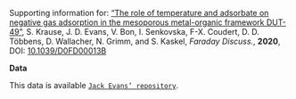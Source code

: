 Supporting information for: [“The role of temperature and adsorbate on negative gas adsorption in the mesoporous metal-organic framework DUT-49”](https://doi.org/10.1039/D0FD00013B), S. Krause, J. D. Evans, V. Bon, I. Senkovska, F-X. Coudert, D. D. Többens, D. Wallacher, N. Grimm, and S. Kaskel, _Faraday Discuss._, **2020**, DOI: [10.1039/D0FD00013B](https://doi.org/10.1039/D0FD00013B)


**Data**

This data is available  [`Jack Evans’ repository`](https://github.com/jackevansadl/supp-data/tree/master/10.1039_d0fd00013b).
